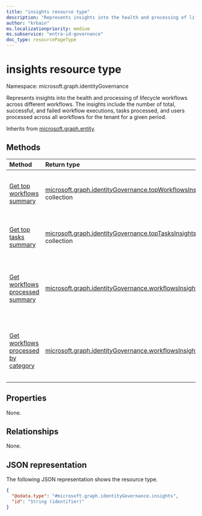 ```yaml
---
title: "insights resource type"
description: "Represents insights into the health and processing of lifecycle workflows across different workflows."
author: "krbain"
ms.localizationpriority: medium
ms.subservice: "entra-id-governance"
doc_type: resourcePageType
---
```


# insights resource type

Namespace: microsoft.graph.identityGovernance

Represents insights into the health and processing of lifecycle workflows across different workflows. The insights include the number of total, successful, and failed workflow executions, tasks processed, and users processed across all workflows for the tenant for a given period.

Inherits from [microsoft.graph.entity](../resources/entity.md).

## Methods

|Method|Return type|Description|
|:---|:---|:---|
|[Get top workflows summary](../api/identitygovernance-insights-topworkflowsprocessedsummary.md)|[microsoft.graph.identityGovernance.topWorkflowsInsightsSummary](../resources/identitygovernance-topworkflowsinsightssummary.md) collection|Summarizes the top runs for workflows for a given data range.|
|[Get top tasks summary](../api/identitygovernance-insights-toptasksprocessedsummary.md)|[microsoft.graph.identityGovernance.topTasksInsightsSummary](../resources/identitygovernance-toptasksinsightssummary.md) collection|Summarizes the top runs for tasks for a given data range.|
|[Get workflows processed summary](../api/identitygovernance-insights-workflowsprocessedsummary.md)|[microsoft.graph.identityGovernance.workflowsInsightsSummary](../resources/identitygovernance-workflowsinsightssummary.md)|Summarizes the workflows, users, and tasks processed for a given date range.|
|[Get workflows processed by category](../api/identitygovernance-insights-workflowsprocessedbycategory.md)|[microsoft.graph.identityGovernance.workflowsInsightsByCategory](../resources/identitygovernance-workflowsinsightsbycategory.md)|Summarizes workflow processing for each workflow category for a given date range.|

## Properties

None. 

## Relationships

None.

## JSON representation

The following JSON representation shows the resource type.
<!-- {
  "blockType": "resource",
  "keyProperty": "id",
  "@odata.type": "microsoft.graph.identityGovernance.insights",
  "baseType": "microsoft.graph.entity",
  "openType": false
}
-->
``` json
{
  "@odata.type": "#microsoft.graph.identityGovernance.insights",
  "id": "String (identifier)"
}
```
